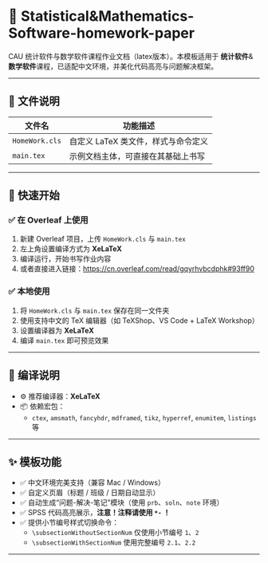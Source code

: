 # 📘 Statistical&Mathematics-Software-homework-paper
CAU 统计软件与数学软件课程作业文档（latex版本）。本模板适用于 **统计软件**&**数学软件**课程，已适配中文环境，并美化代码高亮与问题解决框架。

---

## 📁 文件说明

| 文件名         | 功能描述                           |
|----------------|------------------------------------|
| `HomeWork.cls` | 自定义 LaTeX 类文件，样式与命令定义 |
| `main.tex`     | 示例文档主体，可直接在其基础上书写 |

---

## 🚀 快速开始

### ✅ 在 Overleaf 上使用

1. 新建 Overleaf 项目，上传 `HomeWork.cls` 与 `main.tex`
2. 左上角设置编译方式为 **XeLaTeX**
3. 编译运行，开始书写作业内容
4. 或者直接进入链接：https://cn.overleaf.com/read/gqyrhvbcdphk#93ff90

### ✅ 本地使用

1. 将 `HomeWork.cls` 与 `main.tex` 保存在同一文件夹
2. 使用支持中文的 TeX 编辑器（如 TeXShop、VS Code + LaTeX Workshop）
3. 设置编译器为 **XeLaTeX**
4. 编译 `main.tex` 即可预览效果

---

## 🔧 编译说明

- ⚙ 推荐编译器：**XeLaTeX**
- 📦 依赖宏包：
  - `ctex`, `amsmath`, `fancyhdr`, `mdframed`, `tikz`, `hyperref`, `enumitem`, `listings` 等

---

## ✨ 模板功能

- ✅ 中文环境完美支持（兼容 Mac / Windows）
- ✅ 自定义页眉（标题 / 班级 / 日期自动显示）
- ✅ 自动生成“问题-解决-笔记”模块（使用 `prb`、`soln`、`note` 环境）
- ✅ SPSS 代码高亮展示，**注意！注释请使用 `*-` ！**
- ✅ 提供小节编号样式切换命令：  
  - `\subsectionWithoutSectionNum` 仅使用小节编号 `1`、`2`  
  - `\subsectionWithSectionNum` 使用完整编号 `2.1`、`2.2`

---

